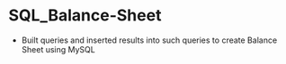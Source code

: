 # SQL_Balance-Sheet
- Built queries and inserted results into such queries to create Balance Sheet using MySQL
